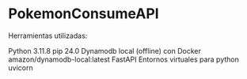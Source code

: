 # PokemonConsumeAPI

Herramientas utilizadas:

Python 3.11.8
pip 24.0
Dynamodb local (offline) con Docker amazon/dynamodb-local:latest
FastAPI
Entornos virtuales para python
uvicorn

